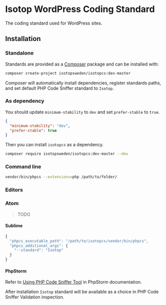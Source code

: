 # Isotop WordPress Coding Standard

The coding standard used for WordPress sites.

## Installation

### Standalone

Standards are provided as a [Composer](http://getcomposer.org) package and can be installed with:

```bash
composer create-project isotopsweden/isotopcs:dev-master
```

Composer will automatically install dependencies, register standards paths, and set default PHP Code Sniffer standard to `Isotop`.

### As dependency

You should update `minimum-stability` to `dev` and set `prefer-stable` to `true`.

```json
{
  "minimum-stability": "dev",
  "prefer-stable": true
}
```

Then you can install `isotopcs` as a dependency.

```bash
composer require isotopsweden/isotopcs:dev-master --dev
```

### Command line

```bash
vendor/bin/phpcs --extensions=php /path/to/folder/
```

### Editors

### Atom

> TODO

#### Sublime

```javascript
{
  "phpcs_executable_path": "/path/to/isotopcs/vendor/bin/phpcs",
  "phpcs_additional_args": {
    "--standard": "Isotop"
  }
}
```

#### PhpStorm

Refer to [Using PHP Code Sniffer Tool](https://www.jetbrains.com/phpstorm/help/using-php-code-sniffer-tool.html) in PhpStorm documentation.

After installation `Isotop` standard will be available as a choice in PHP Code Sniffer Validation inspection.
